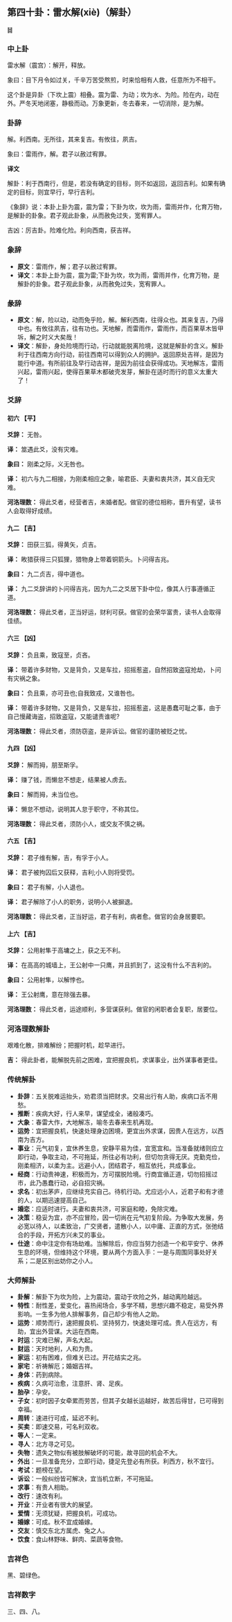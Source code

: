 ## 第四十卦：雷水解(xiè)（解卦）

<div class="hexagrams">䷧</div>

### 中上卦

雷水解（震宫）：解开，释放。

象曰：目下月令如过关，千辛万苦受熬煎，时来恰相有人救，任意所为不相干。

这个卦是异卦（下坎上震）相叠。震为雷、为动；坎为水、为险。险在内，动在外。严冬天地闭塞，静极而动。万象更新，冬去春来，一切消除，是为解。

### 卦辞

解。利西南。无所往，其来复吉。有攸往，夙吉。

象曰：雷雨作，解。君子以赦过宥罪。

**译文**

解卦：利于西南行，但是，若没有确定的目标，则不如返回，返回吉利。如果有确定的目标，则宜早行，早行吉利。

《象辞》说：本卦上卦为震，震为雷；下卦为坎，坎为雨，雷雨并作，化育万物，是解卦的卦象。君子观此卦象，从而赦免过失，宽宥罪人。

吉凶：厉吉卦。险难化险。利向西南，获吉祥。

### 象辞

- **原文**：雷雨作，解；君子以赦过宥罪。
- **译文**：本卦上卦为震，震为雷;下卦为坎，坎为雨，雷雨并作，化育万物，是解卦的卦象。君子观此卦象，从而赦免过失，宽宥罪人。

### 彖辞

- **原文**：解，险以动，动而免乎险，解。解利西南，往得众也。其来复吉，乃得中也。有攸往夙吉，往有功也。天地解，而雷雨作，雷雨作，而百果草木皆甲坼，解之时义大矣哉！
- **译文**：解卦，身处险境而行动，行动就能脱离险境，这就是解卦的含义。解卦利于往西南方向行动，前往西南可以得到众人的拥护。返回原处吉祥，是因为能行中道。有所前往及早行动吉祥，是因为前往会获得成功。天地解冻，雷雨兴起，雷雨兴起，使得百果草木都破壳发芽，解卦在适时而行的意义太重大了！

### 爻辞

#### 初六 【平】

**爻辞：** 无咎。

**译：** 筮遇此爻，没有灾难。

**象曰：** 刚柔之际，义无咎也。

**译：** 初六与九二相接，为刚柔相应之象，喻君臣、夫妻和衷共济，其义自无灾难。

**河洛理数：** 得此爻者，经营者吉，未婚者配。做官的德位相称，晋升有望，读书人会取得好成绩。

#### 九二 【吉】

**爻辞：** 田获三狐，得黄矢，贞吉。

**译：** 畋猎获得三只狐狸，猎物身上带着铜箭头。卜问得吉兆。

**象曰：** 九二贞吉，得中道也。

**译：** 九二爻辞讲的卜问得吉兆，因为九二之爻居下卦中位，像其人行事遵循正道。

**河洛理数：** 得此爻者，正当好运，财利可获。做官的会荣华富贵，读书人会取得佳绩。

#### 六三 【凶】

**爻辞：** 负且乘，致寇至，贞吝。

**译：** 带着许多财物，又是背负，又是车拉，招摇惹盗，自然招致盗寇抢劫，卜问有灾祸之象。

**象曰：** 负且乘，亦可丑也;自我致戎，又谁咎也。

**译：** 带着许多财物，又是背负，又是车拉，招摇惹盗，这是愚蠢可耻之事，由于自己慢藏诲盗，招致盗寇，又能谴责谁呢?

**河洛理数：** 得此爻者，须防窃盗，是非诉讼。做官的谨防被贬之忧。

#### 九四 【凶】

**爻辞：** 解而拇，朋至斯孚。

**译：** 赚了钱，而懒怠不想走，结果被人虏去。

**象曰：** 解而拇，未当位也。

**译：** 懒怠不想动，说明其人怠于职守，不称其位。

**河洛理数：** 得此爻者，须防小人，或交友不慎之祸。

#### 六五 【吉】

**爻辞：** 君子维有解，吉，有孚于小人。

**译：** 君子被拘囚后又获释，吉利;小人则将受罚。

**象曰：** 君子有解，小人退也。

**译：** 君子解除了小人的职务，说明小人被摒退。

**河洛理数：** 得此爻者，正当好运，君子有利，病者愈。做官的会身居要职。

#### 上六 【吉】

**爻辞：** 公用射隼于高墉之上，获之无不利。

**译：** 在高高的城墙上，王公射中一只鹰，并且抓到了，这没有什么不吉利的。

**象曰：** 公用射隼，以解悖也。

**译：** 王公射鹰，意在除强去暴。

**河洛理数：** 得此爻者，运途顺利，多营谋获利。做官的闲职者会复职，居要位。

### 河洛理数解卦

艰难化散，排难解纷；把握时机，趁早进行。

**吉：** 得此卦者，能解脱先前之困难，宜把握良机，求谋事业，出外谋事者更佳。

### 传统解卦

- **卦辞**：五关脱难运抬头，劝君须当把财求。交易出行有人助，疾病口舌不用愁。
- **推断**：疾病大好，行人来早，谋望成全，诸般凑巧。
- **大象**：春雷大作，大地解冻，喻冬去春来生机再现。
- **运势**：宜把握良机，快速处理身边困境，更宜出外求谋，因贵人在远方，以西南为吉方。
- **事业**：元气初复，宜休养生息，安静平易为佳，宜宽宜和。当准备就绪则应立即行动，争取主动，不可拖延，所往必有功利，但切勿贪得无厌。克勤克俭，刚柔相济，以柔为主。远避小人，团结君子，相互依托，共成事业。
- **经商**：行动贵神速，积极而为，方可摆脱险境。行商宜循正道，切勿招摇过市，此乃愚蠢行动，必自招灾祸。
- **求名**：初出茅庐，应继续充实自己。待机行动。尤应远小人，近君子和有才德的人，以期迅速提高自己。
- **婚恋**：应适时进行。夫妻和衷共济，可家庭和睦，免除灾难。
- **决策**：稳妥为宜，亦不应冒险，因一切尚在元气初复阶段。为争取大发展，务必宽以待人，以柔致治，广交贤者，遣散小人，以中庸、正直的方式，张弛结合的手段，开拓方兴未艾的事业。
- **仕途**：命中注定你有场劫难。当解除后，你应当努力创造一个和平安宁、休养生息的环境，但维持这个环境，要从两个方面入手：一是与周围同事处好关系；二是区别出妨你之小人。

### 大师解卦

- **卦解**：解卦下为坎为险，上为震动，震动于坎险之外，越动离险越远。
- **特性**：耐性差，爱变化，喜热闹场合，多学不精，思想兴趣不稳定，易受外界影响。一生多为他人排解事务，自己却少有他人之助。
- **运势**：顺势而行，速把握良机、坚持努力，快速处理可成。贵人在远方，有助，宜出外营谋。大运在西南。
- **时运**：灾难已解，声名大起。
- **财运**：天时地利，人和为贵。
- **家运**：初有困难，但难关已过。开花结实之兆。
- **家宅**：祈祷解厄；婚姻吉祥。
- **身体**：药到病除。
- **疾病**：久病可治愈，注意肝、肾、足疾。
- **胎孕**：孕安。
- **子女**：初时因子女牵累而劳苦，但其子女越长运越好，故苦后得甘，已可得到幸福。
- **周转**：速进行可成，延迟不利。
- **买卖**：即速交易，可名利双收。
- **等人**：一定来。
- **寻人**：北方寻之可见。
- **失物**：遗失之物似有被肢解破坏的可能，故寻回的机会不大。
- **外出**：一旦准备充分，立即行动，捷足先登必有所获。利西方，秋不宜行。
- **考试**：题榜在望。
- **诉讼**：一般纠纷皆可解决，宜当机立断，不可拖延。
- **求事**：有贵人相助。
- **改行**：速改有利。
- **开业**：开业者有很大的展望。
- **爱情**：无须犹疑，把握良机，可成功。
- **婚嫁**：可成。秋不宜成婚嫁。
- **交友**：慎交东北方属虎、兔之人。
- **饮食**：食山林野味、鲜肉、菜蔬等食物。

### 吉祥色

黑、碧绿色。

### 吉祥数字

三、四、八。
